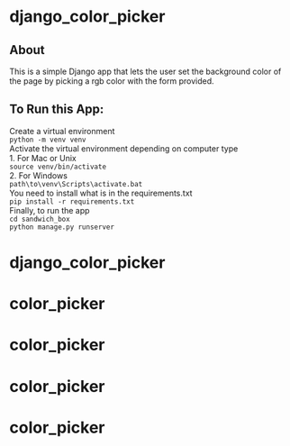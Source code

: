 # django_color_picker

## About
This is a simple Django app that lets the user set the background color of the page by picking a rgb color with the form provided. 

## To Run this App:
Create a virtual environment</br>
    ```python -m venv venv```</br>
Activate the virtual environment depending on computer type</br>
    1. For Mac or Unix</br>
          ```source venv/bin/activate```</br>
    2. For Windows</br>
         ```path\to\venv\Scripts\activate.bat```</br>
You need to install what is in the requirements.txt</br>
    ```pip install -r requirements.txt```</br>
Finally, to run the app</br>
     ```cd sandwich_box```</br>
     ```python manage.py runserver```</br>
# django_color_picker
# color_picker
# color_picker
# color_picker
# color_picker
